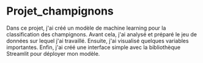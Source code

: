 # Projet_champignons

Dans ce projet, j'ai créé un modèle de machine learning pour la classification des champignons. Avant cela, j'ai analysé et préparé le jeu de données sur lequel j'ai travaillé. Ensuite, j'ai visualisé quelques variables importantes. Enfin, j'ai créé une interface simple avec la bibliothèque Streamlit pour déployer mon modèle.
